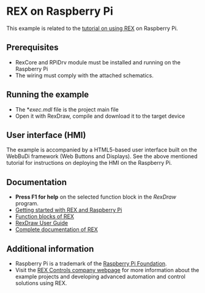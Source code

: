 ﻿REX on Raspberry Pi
==================================

This example is related to the [tutorial on using REX](http://www.rexcontrols.com/articles/getting-started-with-rex-on-raspberry-pi)
on Raspberry Pi.

## Prerequisites ##
- RexCore and RPiDrv module must be installed and running on the Raspberry Pi
- The wiring must comply with the attached schematics. 

## Running the example ##
- The **exec.mdl* file is the project main file
- Open it with RexDraw, compile and download it to the target device

## User interface (HMI) ##
The example is accompanied by a HTML5-based user interface built on the 
WebBuDi framework (Web Buttons and Displays). See the above mentioned tutorial 
for instructions on deploying the HMI on the Raspberry Pi.
 
## Documentation ##

- **Press F1 for help** on the selected function block in the *RexDraw* program.
- [Getting started with REX and Raspberry Pi](https://www.rexcontrols.com/media/2.50.4/doc/ENGLISH/MANUALS/RexGettingStarted/RexGettingStarted_RasPi_ENG.html)
- [Function blocks of REX](https://www.rexcontrols.com/media/2.50.4/doc/ENGLISH/MANUALS/BRef/BRef_ENG.html)
- [RexDraw User Guide](https://www.rexcontrols.com/media/2.50.4/doc/ENGLISH/MANUALS/RexDraw/RexDraw_ENG.html)
- [Complete documentation of REX](http://www.rexcontrols.com/documentation-and-support)

## Additional information ##

- Raspberry Pi is a trademark of the [Raspberry Pi Foundation](http://www.raspberrypi.org).
- Visit the [REX Controls company webpage](http://www.rexcontrols.com) 
for more information about the example projects and developing advanced 
automation and control solutions using REX.
